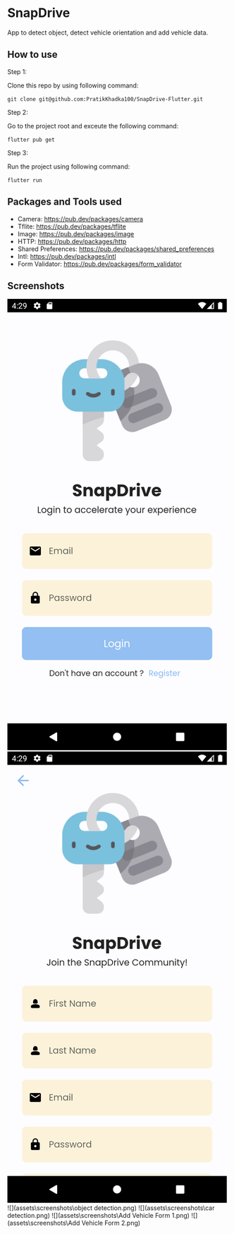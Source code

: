 # SnapDrive

App to detect object, detect vehicle orientation and add vehicle data.

## How to use

Step 1:

Clone this repo by using following command:

```
git clone git@github.com:PratikKhadka100/SnapDrive-Flutter.git

```

Step 2:

Go to the project root and exceute the following command:

```
flutter pub get

```

Step 3:

Run the project using following command:

```
flutter run

```

## Packages and Tools used

- Camera: https://pub.dev/packages/camera
- Tflite: https://pub.dev/packages/tflite
- Image: https://pub.dev/packages/image
- HTTP: https://pub.dev/packages/http
- Shared Preferences: https://pub.dev/packages/shared_preferences
- Intl: https://pub.dev/packages/intl
- Form Validator: https://pub.dev/packages/form_validator

## Screenshots

![](assets\screenshots\Login.png)
![](assets\screenshots\Register.png)
![](assets\screenshots\object detection.png)
![](assets\screenshots\car detection.png)
![](assets\screenshots\Add Vehicle Form 1.png)
![](assets\screenshots\Add Vehicle Form 2.png)